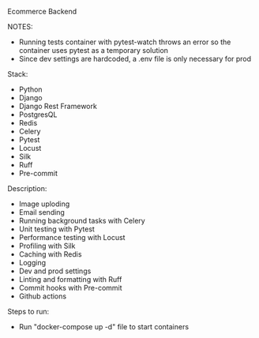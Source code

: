 Ecommerce Backend

NOTES: 
  - Running tests container with pytest-watch throws an error so the container uses pytest as a temporary solution
  - Since dev settings are hardcoded, a .env file is only necessary for prod

Stack:
  * Python
  * Django
  * Django Rest Framework
  * PostgresQL
  * Redis
  * Celery
  * Pytest
  * Locust
  * Silk
  * Ruff
  * Pre-commit

Description:
  * Image uploding 
  * Email sending
  * Running background tasks with Celery
  * Unit testing with Pytest
  * Performance testing with Locust
  * Profiling with Silk
  * Caching with Redis
  * Logging
  * Dev and prod settings
  * Linting and formatting with Ruff
  * Commit hooks with Pre-commit
  * Github actions

Steps to run:
  * Run "docker-compose up -d" file to start containers